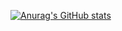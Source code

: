 [![Anurag's GitHub stats](https://github-readme-stats.vercel.app/api?username=Aboysky&count_private=true&show_icons=true)](https://github.com/anuraghazra/github-readme-stats)
